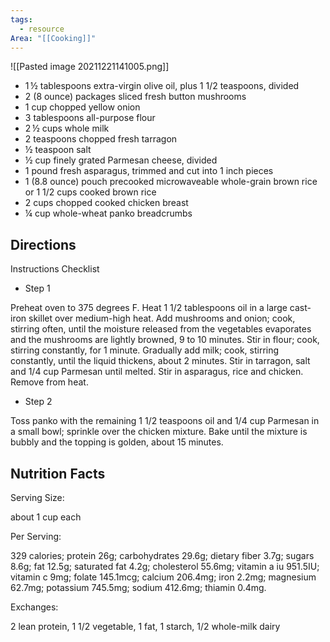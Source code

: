 ```yaml
---
tags:
  - resource
Area: "[[Cooking]]"
---
```


![[Pasted image 20211221141005.png]]

-   1 ½ tablespoons extra-virgin olive oil, plus 1 1/2 teaspoons, divided
-    2 (8 ounce) packages sliced fresh button mushrooms 
-    1 cup chopped yellow onion 
-    3 tablespoons all-purpose flour 
-    2 ½ cups whole milk 
-    2 teaspoons chopped fresh tarragon 
-    ½ teaspoon salt 
-    ½ cup finely grated Parmesan cheese, divided 
-    1 pound fresh asparagus, trimmed and cut into 1 inch pieces 
-    1 (8.8 ounce) pouch precooked microwaveable whole-grain brown rice or 1 1/2 cups cooked brown rice 
-    2 cups chopped cooked chicken breast 
-    ¼ cup whole-wheat panko breadcrumbs 

## Directions

Instructions Checklist

-    Step 1 
    
Preheat oven to 375 degrees F. Heat 1 1/2 tablespoons oil in a large cast-iron skillet over medium-high heat. Add mushrooms and onion; cook, stirring often, until the moisture released from the vegetables evaporates and the mushrooms are lightly browned, 9 to 10 minutes. Stir in flour; cook, stirring constantly, for 1 minute. Gradually add milk; cook, stirring constantly, until the liquid thickens, about 2 minutes. Stir in tarragon, salt and 1/4 cup Parmesan until melted. Stir in asparagus, rice and chicken. Remove from heat.
    
-    Step 2 
    
Toss panko with the remaining 1 1/2 teaspoons oil and 1/4 cup Parmesan in a small bowl; sprinkle over the chicken mixture. Bake until the mixture is bubbly and the topping is golden, about 15 minutes.
    

## 

## Nutrition Facts

Serving Size:

about 1 cup each

Per Serving:

329 calories; protein 26g; carbohydrates 29.6g; dietary fiber 3.7g; sugars 8.6g; fat 12.5g; saturated fat 4.2g; cholesterol 55.6mg; vitamin a iu 951.5IU; vitamin c 9mg; folate 145.1mcg; calcium 206.4mg; iron 2.2mg; magnesium 62.7mg; potassium 745.5mg; sodium 412.6mg; thiamin 0.4mg.

Exchanges:

2 lean protein, 1 1/2 vegetable, 1 fat, 1 starch, 1/2 whole-milk dairy